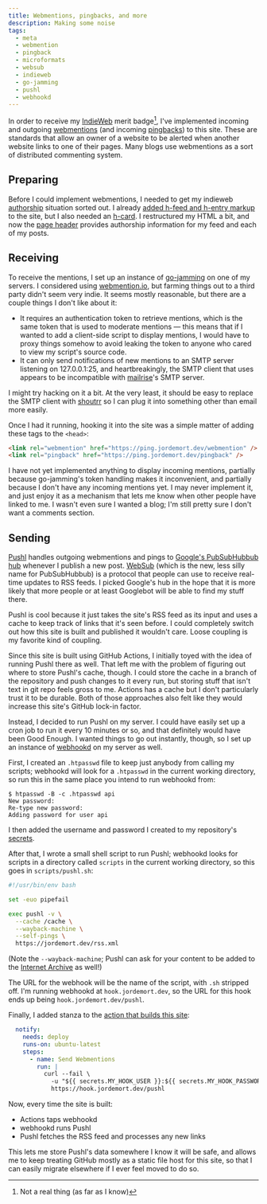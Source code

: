 ```yaml
---
title: Webmentions, pingbacks, and more
description: Making some noise
tags:
  - meta
  - webmention
  - pingback
  - microformats
  - websub
  - indieweb
  - go-jamming
  - pushl
  - webhookd
---
```


In order to receive my [IndieWeb](https://indieweb.org/) merit badge[^1], I've implemented incoming and outgoing [webmentions](https://www.w3.org/TR/webmention/) (and incoming [pingbacks](https://en.wikipedia.org/wiki/Pingback)) to this site.
These are standards that allow an owner of a website to be alerted when another website links to one of their pages.
Many blogs use webmentions as a sort of distributed commenting system.

[^1]: Not a real thing (as far as I know)

## Preparing

Before I could implement webmentions, I needed to get my indieweb [authorship](https://indieweb.org/authorship) situation sorted out.
I already [added h-feed and h-entry markup](/blog/feeds-five-ways/) to the site, but I also needed an [h-card](https://microformats.org/wiki/h-card).
I restructured my HTML a bit, and now the [page header](https://github.com/jordemort/jordemort.github.io/blob/main/src/components/Header.astro) provides authorship information for my feed and each of my posts.

## Receiving

To receive the mentions, I set up an instance of [go-jamming](https://git.brainbaking.com/wgroeneveld/go-jamming) on one of my servers.
I considered using [webmention.io](https://webmention.io/), but farming things out to a third party didn't seem very indie.
It seems mostly reasonable, but there are a couple things I don't like about it:

- It requires an authentication token to retrieve mentions, which is the same token that is used to moderate mentions &mdash; this means that if I wanted to add a client-side script to display mentions, I would have to proxy things somehow to avoid leaking the token to anyone who cared to view my script's source code.
- It can only send notifications of new mentions to an SMTP server listening on 127.0.0.1:25, and heartbreakingly, the SMTP client that uses appears to be incompatible with [mailrise](https://github.com/YoRyan/mailrise)'s SMTP server.

I might try hacking on it a bit.
At the very least, it should be easy to replace the SMTP client with [shoutrr](https://github.com/containrrr/shoutrrr) so I can plug it into something other than email more easily.

Once I had it running, hooking it into the site was a simple matter of adding these tags to the `<head>`:

```html
<link rel="webmention" href="https://ping.jordemort.dev/webmention" />
<link rel="pingback" href="https://ping.jordemort.dev/pingback" />
```

I have not yet implemented anything to display incoming mentions, partially because go-jamming's token handling makes it inconvenient, and partially because I don't have any incoming mentions yet.
I may never implement it, and just enjoy it as a mechanism that lets me know when other people have linked to me.
I wasn't even sure I wanted a blog; I'm still pretty sure I don't want a comments section.

## Sending

[Pushl](https://github.com/PlaidWeb/Pushl) handles outgoing webmentions and pings to [Google's PubSubHubbub hub](https://pubsubhubbub.appspot.com/) whenever I publish a new post.
[WebSub](https://www.w3.org/TR/websub/) (which is the new, less silly name for PubSubHubbub) is a protocol that people can use to receive real-time updates to RSS feeds.
I picked Google's hub in the hope that it is more likely that more people or at least Googlebot will be able to find my stuff there.

Pushl is cool because it just takes the site's RSS feed as its input and uses a cache to keep track of links that it's seen before.
I could completely switch out how this site is built and published it wouldn't care.
Loose coupling is my favorite kind of coupling.

Since this site is built using GitHub Actions, I initially toyed with the idea of running Pushl there as well.
That left me with the problem of figuring out where to store Pushl's cache, though.
I could store the cache in a branch of the repository and push changes to it every run, but storing stuff that isn't text in git repo feels gross to me.
Actions has a cache but I don't particularly trust it to be durable.
Both of those approaches also felt like they would increase this site's GitHub lock-in factor.

Instead, I decided to run Pushl on my server.
I could have easily set up a cron job to run it every 10 minutes or so, and that definitely would have been Good Enough.
I wanted things to go out instantly, though, so I set up an instance of [webhookd](https://github.com/ncarlier/webhookd) on my server as well.

First, I created an `.htpasswd` file to keep just anybody from calling my scripts; webhookd will look for a `.htpasswd` in the current working directory, so run this in the same place you intend to run webhookd from:

```
$ htpasswd -B -c .htpasswd api
New password:
Re-type new password:
Adding password for user api
```

I then added the username and password I created to my repository's [secrets](https://docs.github.com/en/actions/security-guides/encrypted-secrets).

After that, I wrote a small shell script to run Pushl; webhookd looks for scripts in a directory called `scripts` in the current working directory, so this goes in `scripts/pushl.sh`:

```bash
#!/usr/bin/env bash

set -euo pipefail

exec pushl -v \
  --cache /cache \
  --wayback-machine \
  --self-pings \
  https://jordemort.dev/rss.xml
```

(Note the `--wayback-machine`; Pushl can ask for your content to be added to the [Internet Archive](https://archive.org/) as well!)

The URL for the webhook will be the name of the script, with `.sh` stripped off.
I'm running webhookd at `hook.jordemort.dev`, so the URL for this hook ends up being `hook.jordemort.dev/pushl`.

Finally, I added stanza to the [action that builds this site](https://github.com/jordemort/jordemort.github.io/blob/main/.github/workflows/deploy.yml):

```yaml
  notify:
    needs: deploy
    runs-on: ubuntu-latest
    steps:
      - name: Send Webmentions
        run: |
          curl --fail \
            -u "${{ secrets.MY_HOOK_USER }}:${{ secrets.MY_HOOK_PASSWORD }}" \
            https://hook.jordemort.dev/pushl
```

Now, every time the site is built:

- Actions taps webhookd
- webhookd runs Pushl
- Pushl fetches the RSS feed and processes any new links

This lets me store Pushl's data somewhere I know it will be safe, and allows me to keep treating GitHub mostly as a static file host for this site, so that I can easily migrate elsewhere if I ever feel moved to do so.

